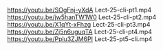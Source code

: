 https://youtu.be/SOgFnj-yXdA Lect-25-cli-pt1.mp4
https://youtu.be/jw5hanTW1W0 Lect-25-cli-pt2.mp4
https://youtu.be/X1qYt-xFhzg Lect-25-cli-pt3.mp4
https://youtu.be/Zj5n6uguqTA Lect-25-cli-pt4.mp4
https://youtu.be/Pplu3ZJM6PI Lect-25-pt5-cli.mp4
